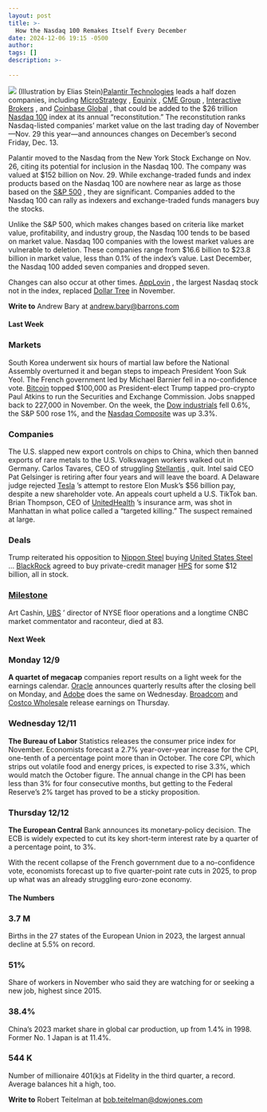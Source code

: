 ```yaml
---
layout: post
title: >-
  How the Nasdaq 100 Remakes Itself Every December
date: 2024-12-06 19:15 -0500
author: 
tags: []
description: >-
  
---
```

![](https://images.barrons.com/im-74521079/?width=700&height=467) (Illustration by Elias Stein)[Palantir Technologies](/market-data/stocks/pltr?mod=article_chiclet) leads a half dozen companies, including [MicroStrategy](/market-data/stocks/mstr?mod=article_chiclet) , [Equinix](/market-data/stocks/eqix?mod=article_chiclet) , [CME Group](/market-data/stocks/cme?mod=article_chiclet) , [Interactive Brokers](/market-data/stocks/ibkr?mod=article_chiclet) , and [Coinbase Global](/market-data/stocks/coin?mod=article_chiclet) , that could be added to the \$26 trillion [Nasdaq 100](/market-data/indexes/ndx?mod=article_chiclet) index at its annual “reconstitution.” The reconstitution ranks Nasdaq-listed companies’ market value on the last trading day of November—Nov. 29 this year—and announces changes on December’s second Friday, Dec. 13.

Palantir moved to the Nasdaq from the New York Stock Exchange on Nov. 26, citing its potential for inclusion in the Nasdaq 100. The company was valued at \$152 billion on Nov. 29. While exchange-traded funds and index products based on the Nasdaq 100 are nowhere near as large as those based on the [S&P 500](/market-data/indexes/spx?mod=article_chiclet) , they are significant. Companies added to the Nasdaq 100 can rally as indexers and exchange-traded funds managers buy the stocks.

Unlike the S&P 500, which makes changes based on criteria like market value, profitability, and industry group, the Nasdaq 100 tends to be based on market value. Nasdaq 100 companies with the lowest market values are vulnerable to deletion. These companies range from \$16.6 billion to \$23.8 billion in market value, less than 0.1% of the index’s value. Last December, the Nasdaq 100 added seven companies and dropped seven.

Changes can also occur at other times. [AppLovin](/market-data/stocks/app?mod=article_chiclet) , the largest Nasdaq stock not in the index, replaced [Dollar Tree](/market-data/stocks/dltr?mod=article_chiclet) in November.

**Write to** Andrew Bary at [andrew.bary@barrons.com](mailto:andrew.bary@barrons.com)

#### Last Week

### Markets

South Korea underwent six hours of martial law before the National Assembly overturned it and began steps to impeach President Yoon Suk Yeol. The French government led by Michael Barnier fell in a no-confidence vote. [Bitcoin](/market-data/cryptocurrencies/btcusd?iso=kraken&mod=article_chiclet) topped \$100,000 as President-elect Trump tapped pro-crypto Paul Atkins to run the Securities and Exchange Commission. Jobs snapped back to 227,000 in November. On the week, the [Dow industrials](/market-data/indexes/djia?mod=article_chiclet) fell 0.6%, the S&P 500 rose 1%, and the [Nasdaq Composite](/market-data/indexes/comp?mod=article_chiclet) was up 3.3%.

### Companies

The U.S. slapped new export controls on chips to China, which then banned exports of rare metals to the U.S. Volkswagen workers walked out in Germany. Carlos Tavares, CEO of struggling [Stellantis](/market-data/stocks/stla?mod=article_chiclet) , quit. Intel said CEO Pat Gelsinger is retiring after four years and will leave the board. A Delaware judge rejected [Tesla](/market-data/stocks/tsla?mod=article_chiclet) ’s attempt to restore Elon Musk’s \$56 billion pay, despite a new shareholder vote. An appeals court upheld a U.S. TikTok ban. Brian Thompson, CEO of [UnitedHealth](/market-data/stocks/unh?mod=article_chiclet) ’s insurance arm, was shot in Manhattan in what police called a “targeted killing.” The suspect remained at large.

### Deals

Trump reiterated his opposition to [Nippon Steel](/market-data/stocks/5401?countrycode=jp&mod=article_chiclet) buying [United States Steel](/market-data/stocks/x?mod=article_chiclet) … [BlackRock](/market-data/stocks/blk?mod=article_chiclet) agreed to buy private-credit manager [HPS](/market-data/stocks/hps.a?countrycode=ca&mod=article_chiclet) for some \$12 billion, all in stock.

### [Milestone](/market-data/stocks/mist?mod=article_chiclet)

Art Cashin, [UBS](/market-data/stocks/ubs?mod=article_chiclet) ’ director of NYSE floor operations and a longtime CNBC market commentator and raconteur, died at 83.

#### Next Week

### Monday 12/9

**A quartet of megacap** companies report results on a light week for the earnings calendar. [Oracle](/market-data/stocks/orcl?mod=article_chiclet) announces quarterly results after the closing bell on Monday, and [Adobe](/market-data/stocks/adbe?mod=article_chiclet) does the same on Wednesday. [Broadcom](/market-data/stocks/avgo?mod=article_chiclet) and [Costco Wholesale](/market-data/stocks/cost?mod=article_chiclet) release earnings on Thursday.

### Wednesday 12/11

**The Bureau of Labor** Statistics releases the consumer price index for November. Economists forecast a 2.7% year-over-year increase for the CPI, one-tenth of a percentage point more than in October. The core CPI, which strips out volatile food and energy prices, is expected to rise 3.3%, which would match the October figure. The annual change in the CPI has been less than 3% for four consecutive months, but getting to the Federal Reserve’s 2% target has proved to be a sticky proposition.

### Thursday 12/12

**The European Central** Bank announces its monetary-policy decision. The ECB is widely expected to cut its key short-term interest rate by a quarter of a percentage point, to 3%.

With the recent collapse of the French government due to a no-confidence vote, economists forecast up to five quarter-point rate cuts in 2025, to prop up what was an already struggling euro-zone economy.

#### The Numbers

### 3.7 M

Births in the 27 states of the European Union in 2023, the largest annual decline at 5.5% on record.

### 51%

Share of workers in November who said they are watching for or seeking a new job, highest since 2015.

### 38.4%

China’s 2023 market share in global car production, up from 1.4% in 1998. Former No. 1 Japan is at 11.4%.

### 544 K

Number of millionaire 401(k)s at Fidelity in the third quarter, a record. Average balances hit a high, too.

**Write to** Robert Teitelman at [bob.teitelman@dowjones.com](mailto:bob.teitelman@dowjones.com)


